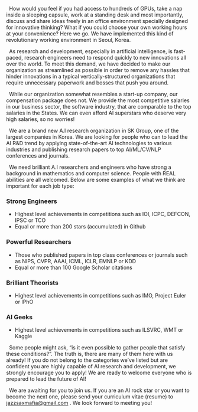 &nbsp;&nbsp;How would you feel if you had access to hundreds of GPUs, take a nap inside a sleeping capsule, work at a standing desk and most importantly, discuss and share ideas freely in an office environment specially designed for innovative thinking? What if you could choose your own working hours at your convenience? Here we go. We have implemented this kind of revolutionary working environment in Seoul, Korea.

&nbsp;&nbsp;As research and development, especially in artificial intelligence, is fast-paced, research engineers need to respond quickly to new innovations all over the world. To meet this demand, we have decided to make our organization as streamlined as possible in order to remove any hassles that hinder innovations in a typical vertically-structured organizations that require unnecessary paperwork and bosses that push you around. 

&nbsp;&nbsp;While our organization somewhat resembles a start-up company, our compensation package does not. We provide the most competitive salaries in our business sector, the software industry, that are comparable to the top salaries in the States. We can even afford AI superstars who deserve very high salaries, so no worries!

&nbsp;&nbsp;We are a brand new A.I research organization in SK Group, one of the largest companies in Korea. We are looking for people who can to lead the AI R&amp;D trend by applying state-of-the-art AI technologies to various industries and publishing research papers to top AI/ML/CV/NLP conferences and journals. 

&nbsp;&nbsp;We need brilliant A.I researchers and engineers who have strong a background in mathematics and computer science. People with REAL abilities are all welcomed. Below are some examples of what we think are important for each job type:

### Strong Engineers
 - Highest level achievements in competitions such as IOI, ICPC, DEFCON, IPSC or TCO
 - Equal or more than 200 stars (accumulated) in Github

### Powerful Researchers
 - Those who published papers in top class conferences or journals such as NIPS, CVPR, AAAI, ICML, ICLR, EMNLP or KDD
 - Equal or more than 100 Google Scholar citations

### Brilliant Theorists
 - Highest level achievements in competitions such as IMO, Project Euler or IPhO

### AI Geeks
 - Highest level achievements in competitions such as ILSVRC, WMT or Kaggle

&nbsp;&nbsp;Some people might ask, “is it even possible to gather people that satisfy these conditions?”. The truth is, there are many of them here with us already! If you do not belong to the categories we’ve listed but are confident you are highly capable of AI research and development, we strongly encourage you to apply! We are ready to welcome everyone who is prepared to lead the future of AI!

&nbsp;&nbsp;We are awaiting for you to join us. If you are an AI rock star or you want to become the next one, please send your curriculum vitae (resume) to jazzsaxmafia@gmail.com . We look forward to meeting you!
